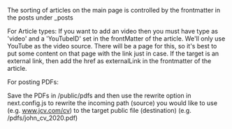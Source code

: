The sorting of articles on the main page is controlled by the frontmatter in the posts under _posts

For Article types: 
If you want to add an video then you must have type as 'video' and a 'YouTubeID' set in the frontMatter of the article. We'll only use YouTube as the video source. There will be a page for this, so it's best to put some content on that page with the link just in case.
If the target is an external link, then add the href as externalLink in the frontmatter of the article.

For posting PDFs:

Save the PDFs in /public/pdfs and then use the rewrite option in next.config.js to rewrite the incoming path (source) you would like to use (e.g. www.jcv.com/cv) to the target public file (destination) (e.g. /pdfs/john_cv_2020.pdf)